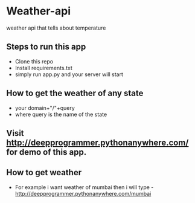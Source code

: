 # Weather-api
weather api that tells about temperature

## Steps to run this app
* Clone this repo
* Install requirements.txt
* simply run app.py and your server will start

## How to get the weather of any state
* your domain+"/"+query
* where query is the name of the state

## Visit http://deepprogrammer.pythonanywhere.com/ for demo of this app.

## How to get weather
* For example i want weather of mumbai then i will type - http://deepprogrammer.pythonanywhere.com/mumbai
